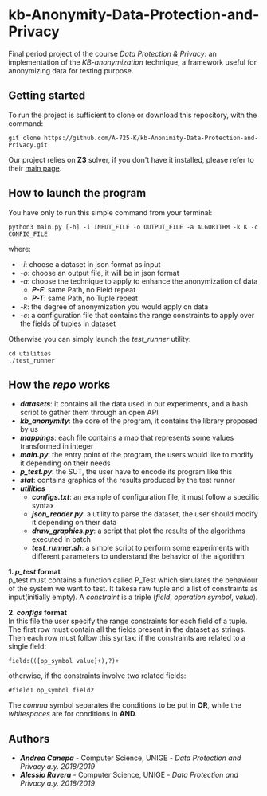 # kb-Anonymity-Data-Protection-and-Privacy
Final period project of the course *Data Protection & Privacy*: an implementation of the *KB-anonymization* technique, a framework useful for anonymizing data for testing purpose.

## Getting started
To run the project is sufficient to clone or download this repository, with the command:
```
git clone https://github.com/A-725-K/kb-Anonimity-Data-Protection-and-Privacy.git
```
Our project relies on **Z3** solver, if you don't have it installed, please refer to their [main page](https://github.com/Z3Prover/z3).

## How to launch the program
You have only to run this simple command from your terminal:
```
python3 main.py [-h] -i INPUT_FILE -o OUTPUT_FILE -a ALGORITHM -k K -c CONFIG_FILE
```
where:
<ul>
  <li>-<i>i</i>: choose a dataset in json format as input</li>
  <li>-<i>o</i>: choose an output file, it will be in json format</li>
  <li>-<i>a</i>: choose the technique to apply to enhance the anonymization of data
    <ul>
      <li><b><i>P-F</i></b>: same Path, no Field repeat</li>
      <li><b><i>P-T</i></b>: same Path, no Tuple repeat</li>
    </ul>
  </li>
  <li>-<i>k</i>: the degree of anonymization you would apply on data</li>
  <li>-<i>c</i>: a configuration file that contains the range constraints to apply over the fields of tuples in dataset</li>
</ul>

Otherwise you can simply launch the *test_runner* utility:
```
cd utilities
./test_runner
```

## How the *repo* works
<ul>
  <li><b><i>datasets</i></b>: it contains all the data used in our experiments, and a bash script to gather them through an open API</li>
  <li><b><i>kb_anonymity</i></b>: the core of the program, it contains the library proposed by us</li>
  <li><b><i>mappings</i></b>: each file contains a map that represents some values transformed in integer</li>
  <li><b><i>main.py</i></b>: the entry point of the program, the users would like to modify it depending on their needs</li>
  <li><b><i>p_test.py</i></b>: the SUT, the user have to encode its program like this</li>
  <li><b><i>stat</i></b>: contains graphics of the results produced by the test runner</li>
  <li><b><i>utilities</i></b>
    <ul>
      <li><b><i>configs.txt</i></b>: an example of configuration file, it must follow a specific syntax</li>
      <li><b><i>json_reader.py</i></b>: a utility to parse the dataset, the user should modify it depending on their data</li>
      <li><b><i>draw_graphics.py</i></b>: a script that plot the results of the algorithms executed in batch</li>
      <li><b><i>test_runner.sh</i></b>: a simple script to perform some experiments with different parameters to understand the behavior of the algorithm</li>
    </ul>
  </li>
</ul>

**1. *p_test* format** <br>
p_test must contains a function called P_Test which simulates the behaviour of the system we want to test. It takesa raw tuple and a list of constraints as input(initially empty). A *constraint* is a triple (*field*, *operation symbol*, *value*).

**2. *configs* format** <br>
In this file the user specify the range constraints for each field of a tuple. The first row must contain all the fields present in the dataset as strings. Then each row must follow this syntax: if the constraints are related to a single field:
```
field:(([op_symbol value]+),?)+
```
otherwise, if the constraints involve two related fields:
```
#field1 op_symbol field2
```
The *comma* symbol separates the conditions to be put in **OR**, while the *whitespaces* are for conditions in **AND**.

## Authors

* **<i>Andrea Canepa</i>** - Computer Science, UNIGE - *Data Protection and Privacy a.y. 2018/2019*
* **<i>Alessio Ravera</i>** - Computer Science, UNIGE - *Data Protection and Privacy a.y. 2018/2019*
